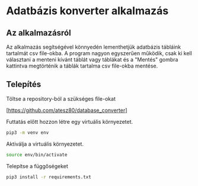 # Adatbázis konverter alkalmazás

## Az alkalmazásról

Az alkalmazás segítségével könnyedén lementhetjük adatbázis tábláink tartalmát csv file-okba.
A program nagyon egyszerűen működik, csak ki kell választani a menteni kívánt táblát vagy táblákat és a "Mentés" gombra kattintva megtörténik a táblák tartalma csv file-okba mentése.

## Telepítés

Töltse a repository-ból a szükséges file-okat

[https://github.com/atesz80/database_converter]

Futtatás előtt hozzon létre egy virtuális környezetet.
```bash
pip3 -m venv env
```
Aktiválja a virtuális környezetet.
```bash
source env/bin/activate
```
Telepítse a függőségeket
```bash
pip3 install -r requirements.txt
```
